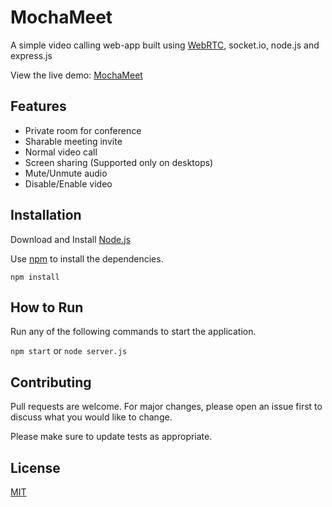 # MochaMeet

A simple video calling web-app built using [WebRTC](https://developer.mozilla.org/en-US/docs/Web/API/WebRTC_API), socket.io, node.js and express.js

View the live demo: [MochaMeet](https://mochameetz.glitch.me/)

## Features

- Private room for conference
- Sharable meeting invite
- Normal video call
- Screen sharing (Supported only on desktops)
- Mute/Unmute audio
- Disable/Enable video

## Installation

Download and Install [Node.js](https://nodejs.org/en/download/)

Use [npm]() to install the dependencies.

```
npm install
```

## How to Run

Run any of the following commands to start the application.

`npm start` or `node server.js`

## Contributing

Pull requests are welcome. For major changes, please open an issue first to discuss what you would like to change.

Please make sure to update tests as appropriate.

## License

[MIT](https://github.com/mochatek/MochaMeet/blob/master/LICENSE)
